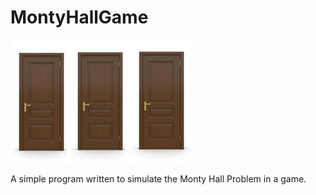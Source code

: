 # MontyHallGame

![alt text](https://github.com/h0nt3d/MontyHallGame/blob/main/images/door.jpg?raw=true)

A simple program written to simulate the Monty Hall Problem in a game.
